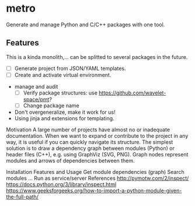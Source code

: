 # metro

Generate and manage Python and C/C++ packages with one tool.

## Features

This is a kinda monolith,&hellip; can be splitted to several packages in the future.

- [ ] Generate project from JSON/YAML templates.
- [ ] Create and activate virtual environment.
- manage and audit
  - [ ] Verify package structures: use <https://github.com/wavelet-space/pmt>?
  - [ ] Change package name

- Don't overgeneralize, make it work for us!
- Using jinja and extensions for templating.


Motivation
A large number of projects have almost no or inadequate documentation. When we want to expand or contribute to the project in any way, it is useful if you can quickly navigate its structure. The simplest solution is to draw a dependency graph between modules (Python) or header files (C++), e.g. using GraphViz (SVG, PNG). Graph nodes represent modules and arrows of dependencies between them.

Installation
Features and Usage
 Get module dependencies (graph)
Search modules …
 Run as service/server
References
http://pymotw.com/2/inspect/
https://docs.python.org/3/library/inspect.html
https://www.geeksforgeeks.org/how-to-import-a-python-module-given-the-full-path/
